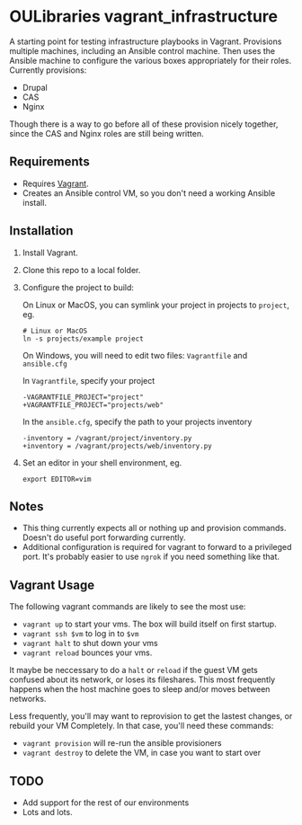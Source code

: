 OULibraries vagrant_infrastructure
=========

A starting point for testing infrastructure playbooks in Vagrant.  Provisions multiple machines, including an Ansible control machine.  Then uses the Ansible machine to configure the various boxes appropriately for their roles.  Currently provisions:
* Drupal
* CAS
* Nginx

Though there is a way to go before all of these provision nicely together, since the CAS and Nginx roles are still being written.

Requirements
------------

* Requires [Vagrant](https://www.vagrantup.com/downloads.html). 
* Creates an Ansible control VM, so you don't need a working Ansible install.

Installation
------------

1. Install Vagrant.
1. Clone this repo to a local folder.
1. Configure the project to build:

      On Linux or MacOS, you can symlink your project in projects to `project`, eg.
      ```
      # Linux or MacOS
      ln -s projects/example project
      ```
     
      On Windows, you will need to edit two files: `Vagrantfile` and `ansible.cfg`
      
      In `Vagrantfile`, specify your project
      ```
      -VAGRANTFILE_PROJECT="project"
      +VAGRANTFILE_PROJECT="projects/web"
      ```
     
      In the `ansible.cfg`, specify the path to your projects inventory
      ```
      -inventory = /vagrant/project/inventory.py
      +inventory = /vagrant/projects/web/inventory.py
      ```
1. Set an editor in your shell environment, eg.

      ```
      export EDITOR=vim
      ```
      
Notes
------------

* This thing currently expects all or nothing up and provision commands. Doesn't do useful port forwarding currently.
* Additional configuration is required for vagrant to forward to a privileged port. It's probably easier to use `ngrok` if you need something like that. 
    
Vagrant Usage 
------------

The following vagrant commands are likely to see the most use:

* `vagrant up` to start your vms. The box will build itself on first startup.
* `vagrant ssh $vm` to log in to `$vm`
* `vagrant halt` to shut down your vms
* `vagrant reload` bounces your vms. 

It maybe be neccessary to do a `halt` or `reload` if the guest VM gets
confused about its network, or loses its fileshares. This most
frequently happens when the host machine goes to sleep and/or moves
between networks.

Less frequently, you'll may want to reprovision to get the lastest
changes, or rebuild your VM Completely. In that case, you'll need
these commands:

* `vagrant provision` will re-run the ansible provisioners
* `vagrant destroy` to delete the VM, in case you want to start over

TODO
------------

* Add support for the rest of our environments
* Lots and lots. 